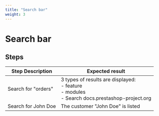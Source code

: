 ```yaml
---
title: "Search bar"
weight: 3
---
```


# Search bar
## Steps
| Step Description | Expected result |
| ----- | ----- |
| Search for "orders" | 3 types of results are displayed:<br> - feature<br> - modules<br> - Search docs.prestashop-project.org |
| Search for John Doe | The customer "John Doe" is listed |
